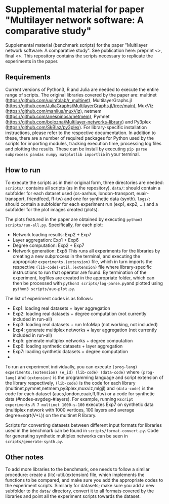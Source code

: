 # Supplemental material for paper "Multilayer network software: A comparative study" 
Supplemental material (benchmark scripts) for the paper "Multilayer network software: A comparative study". 
See publication here: preprint <>, final <>. 
This repository contains the scripts necessary to replicate the experiments in the paper.

## Requirements
Current versions of Python3, R and Julia are needed to execute the entire range of scripts. The original libraries covered by the paper are: multinet (https://github.com/uuinfolab/r_multinet), MultilayerGraphs.jl (https://github.com/JuliaGraphs/MultilayerGraphs.jl/tree/main), MuxViz (https://github.com/manlius/muxViz), netmem (https://github.com/anespinosa/netmem), Pymnet (https://github.com/bolozna/Multilayer-networks-library) and Py3plex (https://github.com/SkBlaz/py3plex). For library-specific installation instructions, please refer to the respective documentation. 
In addition to these, there are a number of required packages for Python used by the scripts for importing modules, tracking execution time, processing log files and plotting the results. These can be install by executing `pip parse subprocess pandas numpy matplotlib importlib` in your terminal.

## How to run
To execute the scripts as in their original form, three directories are needed: 
`scripts/`: contains all scripts (as in the repository).
`data/`: should contain a subfolder for each dataset used (cs-aarhus, london-transport, euair-transport, friendfeed, ff-tw) and one for synthetic data (synth).
`logs/`: should contain a subfolder for each experiment run (exp1, exp2, ...) and a subfolder for the plot images created (plots).

The plots featured in the paper are obtained by executing `python3 scripts/run-all.py`. Specifically, for each plot:
+ Network loading results: Exp2 + Exp7
+ Layer aggregation: Exp1 + Exp6
+ Degree computation: Exp2 + Exp7
+ Network generation: Exp5
This runs all experiments for the libraries by creating a new subprocess in the terminal, and executing the appropriate `experiments.(extension)` file, which in turn imports the respective `(lib-code)-util.(extension)` file where library-specific instructions to run that operator are found. By termination of the experiment, logfiles are created in the appropriate folder, which can then be processed with `python3 scripts/log-parse.py`and plotted using `python3 scripts/aux-plot.py`.

The list of experiment codes is as follows:
* Exp1: loading real datasets + layer aggregation
* Exp2: loading real datasets + degree computation (not currently included in run-all)
* Exp3: loading real datasets + run InfoMap (not working, not included)
* Exp4: generate multiplex networks + layer aggregation (not currently included in run-all)
* Exp5: generate multiplex networks + degree computation 
* Exp6: loading synthetic datasets + layer aggregation
* Exp7: loading synthetic datasets + degree computation
* 
To run an experiment individually, you can execute `(prog-lang) experiments.(extension) (e_id) (lib-code) (data-code)` where `(prog-lang)` and `(extension)` is the programming language and script extension of the library respectively, `(lib-code)` is the code for each library (multinet,pymnet,netmem,py3plex,muxviz,mlgjl) and `(data-code)` is the code for each dataset (aucs,london,euair,ff,fftw) or a code for synthetic data (#nodes-avgdeg-#layers).
For example, running `Rscript experiments.R 7 multinet 1000-s-100` executes Exp7 on synthetic data (multiplex network with 1000 vertices, 100 layers and average degree=sqrt(V*L)) on the multinet R library.

Scripts for converting datasets between different input formats for libraries used in the benchmark can be found in `scripts/format-convert.py`. Code for generating synthetic multiplex networks can be seen in `scripts/generate-synth.py`.

## Other notes
To add more libraries to the benchmark, one needs to follow a similar procedure: create a (lib)-util.(extension) file, which implements the functions to be compared, and make sure you add the appropriate codes to the experiment scripts. Similarly for datasets; make sure you add a new subfolder to the `data/` directory, convert it to all formats covered by the libraries and point all the experiment scripts towards the dataset.
